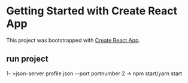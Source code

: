 # Getting Started with Create React App

This project was bootstrapped with [Create React App](https://github.com/facebook/create-react-app).

## run project
1- >json-server profile.json --port portnumber
2 -> npm start/yarn start
